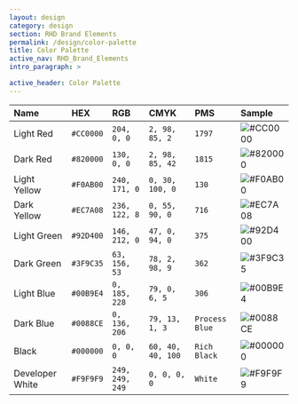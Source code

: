 ```yaml
---
layout: design
category: design
section: RHD Brand Elements
permalink: /design/color-palette
title: Color Palette
active_nav: RHD_Brand_Elements
intro_paragraph: >

active_header: Color Palette
---
```


| Name | HEX | RGB | CMYK | PMS | Sample |
|:----|:----|:----|:----|:----|:----|
| Light Red       | `#CC0000` | `204, 0, 0`      | `2, 98, 85, 2`    | `1797`         | ![#CC0000](https://placehold.it/60x30/C00/C00) |
| Dark Red        | `#820000` | `130, 0, 0`      | `2, 98, 85, 42`   | `1815`         | ![#820000](https://placehold.it/60x30/820000/820000) |
| Light Yellow    | `#F0AB00` | `240, 171, 0`    | `0, 30, 100, 0`   | `130`          | ![#F0AB00](https://placehold.it/60x30/F0AB00/F0AB00) |
| Dark Yellow     | `#EC7A08` | `236, 122, 8`    | `0, 55, 90, 0`    | `716`          | ![#EC7A08](https://placehold.it/60x30/EC7A08/EC7A08) |
| Light Green     | `#92D400` | `146, 212, 0`    | `47, 0, 94, 0`    | `375`          | ![#92D400](https://placehold.it/60x30/92D400/92D400) |
| Dark Green      | `#3F9C35` | `63, 156, 53`    | `78, 2, 98, 9`    | `362`          | ![#3F9C35](https://placehold.it/60x30/3F9C35/3F9C35) |
| Light Blue      | `#00B9E4` | `0, 185, 228`    | `79, 0, 6, 5`     | `306`          | ![#00B9E4](https://placehold.it/60x30/00B9E4/00B9E4) |
| Dark Blue       | `#0088CE` | `0, 136, 206`    | `79, 13, 1, 3`    | `Process Blue` | ![#0088CE](https://placehold.it/60x30/0088CE/0088CE)    |
| Black           | `#000000` | `0, 0, 0`        | `60, 40, 40, 100` | `Rich Black`   | ![#000000](https://placehold.it/60x30/000000/000000) |
| Developer White | `#F9F9F9` | `249, 249, 249`  | `0, 0, 0, 0`      | `White`        | ![#F9F9F9](https://placehold.it/60x30/F9F9F9/F9F9F9) |
